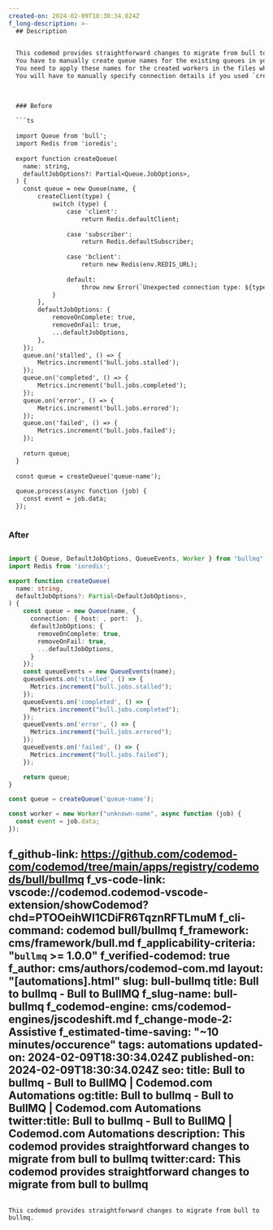 ```yaml
---
created-on: 2024-02-09T18:30:34.024Z
f_long-description: >-
  ## Description
  

  This codemod provides straightforward changes to migrate from bull to bullmq.
  You have to manually create queue names for the existing queues in your application.
  You need to apply these names for the created workers in the files which previously used .process().
  You will have to manually specify connection details if you used `createClient` method on `new Queue()` options before. Connection details should now also be specified for and `Worker` classes.
  

  
  ### Before
  
  ```ts
  
  import Queue from 'bull';
  import Redis from 'ioredis';
  
  export function createQueue(
  	name: string,
  	defaultJobOptions?: Partial<Queue.JobOptions>,
  ) {
  	const queue = new Queue(name, {
  		createClient(type) {
  			switch (type) {
  				case 'client':
  					return Redis.defaultClient;
  
  				case 'subscriber':
  					return Redis.defaultSubscriber;
  
  				case 'bclient':
  					return new Redis(env.REDIS_URL);
  
  				default:
  					throw new Error(`Unexpected connection type: ${type}`);
  			}
  		},
  		defaultJobOptions: {
  			removeOnComplete: true,
  			removeOnFail: true,
  			...defaultJobOptions,
  		},
  	});
  	queue.on('stalled', () => {
  		Metrics.increment('bull.jobs.stalled');
  	});
  	queue.on('completed', () => {
  		Metrics.increment('bull.jobs.completed');
  	});
  	queue.on('error', () => {
  		Metrics.increment('bull.jobs.errored');
  	});
  	queue.on('failed', () => {
  		Metrics.increment('bull.jobs.failed');
  	});
  
  	return queue;
  }
  
  const queue = createQueue('queue-name');
  
  queue.process(async function (job) {
  	const event = job.data;
  });
  
  ```
  
  ### After
  
  ```ts
  
  import { Queue, DefaultJobOptions, QueueEvents, Worker } from "bullmq";
  import Redis from 'ioredis';
  
  export function createQueue(
    name: string,
    defaultJobOptions?: Partial<DefaultJobOptions>,
  ) {
      const queue = new Queue(name, {
        connection: { host: , port:  },
        defaultJobOptions: {
          removeOnComplete: true,
          removeOnFail: true,
          ...defaultJobOptions,
        }
      });
      const queueEvents = new QueueEvents(name);
      queueEvents.on('stalled', () => {
        Metrics.increment("bull.jobs.stalled");
      });
      queueEvents.on('completed', () => {
        Metrics.increment("bull.jobs.completed");
      });
      queueEvents.on('error', () => {
        Metrics.increment("bull.jobs.errored");
      });
      queueEvents.on('failed', () => {
        Metrics.increment("bull.jobs.failed");
      });
  
      return queue;
  }
  
  const queue = createQueue('queue-name');
  
  const worker = new Worker("unknown-name", async function (job) {
    const event = job.data;
  });
  
  ```
f_github-link: https://github.com/codemod-com/codemod/tree/main/apps/registry/codemods/bull/bullmq
f_vs-code-link: vscode://codemod.codemod-vscode-extension/showCodemod?chd=PTOOeihWI1CDiFR6TqznRFTLmuM
f_cli-command: codemod bull/bullmq
f_framework: cms/framework/bull.md
f_applicability-criteria: "`bullmq` >= 1.0.0"
f_verified-codemod: true
f_author: cms/authors/codemod-com.md
layout: "[automations].html"
slug: bull-bullmq
title: Bull to bullmq - Bull to BullMQ
f_slug-name: bull-bullmq
f_codemod-engine: cms/codemod-engines/jscodeshift.md
f_change-mode-2: Assistive
f_estimated-time-saving: "~10 minutes/occurence"
tags: automations
updated-on: 2024-02-09T18:30:34.024Z
published-on: 2024-02-09T18:30:34.024Z
seo:
  title: Bull to bullmq - Bull to BullMQ | Codemod.com Automations
  og:title: Bull to bullmq - Bull to BullMQ | Codemod.com Automations
  twitter:title: Bull to bullmq - Bull to BullMQ | Codemod.com Automations
  description: This codemod provides straightforward changes to migrate from bull to bullmq
  twitter:card: This codemod provides straightforward changes to migrate from bull to bullmq
---
```

This codemod provides straightforward changes to migrate from bull to bullmq.
